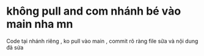 # không pull and com nhánh bé vào main nha mn
Code tại nhánh riêng , ko pull vào main , commit rõ ràng file sữa và nội dung đã sửa
